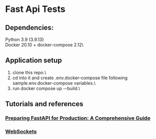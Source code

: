 # Fast Api Tests

## Dependencies:
Python 3.9 (3.9.13)\
Docker 20.10 + docker-compose 2.12\

## Application setup
1. clone this repo.\
2. cd into it and create .env.docker-compose file following sample.env.docker-compose variables.\
3. run docker compose up --build.\

## Tutorials and references
### [Preparing FastAPI for Production: A Comprehensive Guide](https://medium.com/@ramanbazhanau/preparing-fastapi-for-production-a-comprehensive-guide-d167e693aa2b#:~:text=supervisorctl%20start%20fastapi-,Best%20Practices%20for%20Running%20FastAPI%20in%20Production,the%20number%20of%20CPU%20cores.)

### [WebSockets](https://fastapi.tiangolo.com/advanced/websockets/)